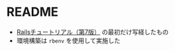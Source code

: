 # README

- [Railsチュートリアル（第7版）](https://railstutorial.jp/chapters/beginning?version=7.0) の最初だけ写経したもの
- 環境構築は `rbenv` を使用して実施した
